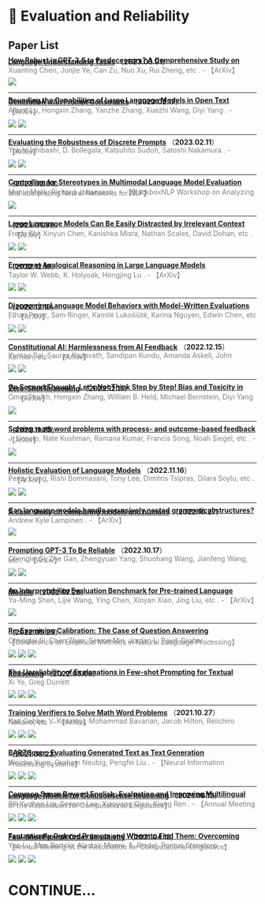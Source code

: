 # 📄 Evaluation and Reliability

## Paper List

<div style="line-height:0.2em;">


[**How Robust is GPT-3.5 to Predecessors? A Comprehensive Study on Language Understanding Tasks**](https://doi.org/10.48550/arXiv.2303.00293) （**2023.03.01**）

<font color="gray">Xuanting Chen, Junjie Ye, Can Zu, Nuo Xu, Rui Zheng, etc .  - 【ArXiv】</font>

![](https://img.shields.io/badge/Citations-0-green)

---

[**Bounding the Capabilities of Large Language Models in Open Text Generation with Prompt Constraints**](https://doi.org/10.48550/arXiv.2302.09185) （**2023.02.17**）

<font color="gray">Albert Lu, Hongxin Zhang, Yanzhe Zhang, Xuezhi Wang, Diyi Yang .  - 【ArXiv】</font>

![](https://img.shields.io/badge/Citations-0-green)  [![](https://img.shields.io/badge/Github%20Stars-17-blue)](https://github.com/salt-nlp/bound-cap-llm)

---

[**Evaluating the Robustness of Discrete Prompts**](https://doi.org/10.48550/arXiv.2302.05619) （**2023.02.11**）

<font color="gray">Yoichi Ishibashi, D. Bollegala, Katsuhito Sudoh, Satoshi Nakamura .  - 【ArXiv】</font>

![](https://img.shields.io/badge/Citations-0-green)  [![](https://img.shields.io/badge/Github%20Stars-2-blue)](https://github.com/livnlp/prompt-robustness)

---

[**Controlling for Stereotypes in Multimodal Language Model Evaluation**](https://doi.org/10.48550/arXiv.2302.01582) （**2023.02.03**）

<font color="gray">Manuj Malik, Richard Johansson .  - 【BlackboxNLP Workshop on Analyzing and Interpreting Neural Networks for NLP】</font>

![](https://img.shields.io/badge/Citations-0-green)

---

[**Large Language Models Can Be Easily Distracted by Irrelevant Context**](https://doi.org/10.48550/arXiv.2302.00093) （**2023.01.31**）

<font color="gray">Freda Shi, Xinyun Chen, Kanishka Misra, Nathan Scales, David Dohan, etc .  - 【ArXiv】</font>

![](https://img.shields.io/badge/Citations-3-green)  [![](https://img.shields.io/badge/Github%20Stars-6-blue)](https://github.com/google-research-datasets/gsm-ic)

---

[**Emergent Analogical Reasoning in Large Language Models**](https://doi.org/10.48550/arXiv.2212.09196) （**2022.12.19**）

<font color="gray">Taylor W. Webb, K. Holyoak, Hongjing Lu .  - 【ArXiv】</font>

![](https://img.shields.io/badge/Citations-5-green)  [![](https://img.shields.io/badge/Github%20Stars-10-blue)](https://github.com/taylorwwebb/emergent_analogies_llm)

---

[**Discovering Language Model Behaviors with Model-Written Evaluations**](https://doi.org/10.48550/arXiv.2212.09251) （**2022.12.19**）

<font color="gray">Ethan Perez, Sam Ringer, Kamilė Lukošiūtė, Karina Nguyen, Edwin Chen, etc .  - 【ArXiv】</font>

![](https://img.shields.io/badge/Citations-8-green)  [![](https://img.shields.io/badge/Github%20Stars-109-blue)](https://github.com/anthropics/evals)

---

[**Constitutional AI: Harmlessness from AI Feedback**](https://doi.org/10.48550/arXiv.2212.08073) （**2022.12.15**）

<font color="gray">Yuntao Bai, Saurav Kadavath, Sandipan Kundu, Amanda Askell, John Kernion, etc .  - 【ArXiv】</font>

![](https://img.shields.io/badge/Citations-21-green)  [![](https://img.shields.io/badge/Github%20Stars-69-blue)](https://github.com/anthropics/constitutionalharmlessnesspaper)

---

[**On Second Thought, Let's Not Think Step by Step! Bias and Toxicity in Zero-Shot Reasoning**](https://doi.org/10.48550/arXiv.2212.08061) （**2022.12.15**）

<font color="gray">Omar Shaikh, Hongxin Zhang, William B. Held, Michael Bernstein, Diyi Yang .  - 【ArXiv】</font>

![](https://img.shields.io/badge/Citations-2-green)

---

[**Solving math word problems with process- and outcome-based feedback**](https://doi.org/10.48550/arXiv.2211.14275) （**2022.11.25**）

<font color="gray">J. Uesato, Nate Kushman, Ramana Kumar, Francis Song, Noah Siegel, etc .  - 【ArXiv】</font>

![](https://img.shields.io/badge/Citations-3-green)

---

[**Holistic Evaluation of Language Models**](https://doi.org/10.48550/arXiv.2211.09110) （**2022.11.16**）

<font color="gray">Percy Liang, Rishi Bommasani, Tony Lee, Dimitris Tsipras, Dilara Soylu, etc .  - 【ArXiv】</font>

![](https://img.shields.io/badge/Citations-40-green)  [![](https://img.shields.io/badge/Github%20Stars-375-blue)](https://github.com/stanford-crfm/helm)

---

[**Can language models handle recursively nested grammatical structures? A case study on comparing models and humans**](https://doi.org/10.48550/arXiv.2210.15303) （**2022.10.27**）

<font color="gray">Andrew Kyle Lampinen .  - 【ArXiv】</font>

![](https://img.shields.io/badge/Citations-3-green)

---

[**Prompting GPT-3 To Be Reliable**](https://doi.org/10.48550/arXiv.2210.09150) （**2022.10.17**）

<font color="gray">Chenglei Si, Zhe Gan, Zhengyuan Yang, Shuohang Wang, Jianfeng Wang, etc .  - 【ArXiv】</font>

![](https://img.shields.io/badge/Citations-9-green)  [![](https://img.shields.io/badge/Github%20Stars-48-blue)](https://github.com/noviscl/gpt3-reliability)

---

[**An Interpretability Evaluation Benchmark for Pre-trained Language Models**](https://doi.org/10.48550/arXiv.2207.13948) （**2022.07.28**）

<font color="gray">Ya-Ming Shen, Lijie Wang, Ying Chen, Xinyan Xiao, Jing Liu, etc .  - 【ArXiv】</font>

![](https://img.shields.io/badge/Citations-0-green)

---

[**Re-Examining Calibration: The Case of Question Answering**](https://arxiv.org/abs/2205.12507) （**2022.05.25**）

<font color="gray">Chenglei Si, Chen Zhao, Sewon Min, Jordan L. Boyd-Graber .  - 【Conference on Empirical Methods in Natural Language Processing】</font>

![](https://img.shields.io/badge/Citations-0-green)  ![](https://img.shields.io/badge/Mendeley%20Readers-4-red)  [![](https://img.shields.io/badge/Github%20Stars-1-blue)](https://github.com/noviscl/calibrateqa)

---

[**The Unreliability of Explanations in Few-shot Prompting for Textual Reasoning**](https://arxiv.org/abs/2205.03401) （**2022.05.06**）

<font color="gray">Xi Ye, Greg Durrett </font>

![](https://img.shields.io/badge/Citations-10-green)  ![](https://img.shields.io/badge/Mendeley%20Readers-29-red)  [![](https://img.shields.io/badge/Github%20Stars-1-blue)](https://github.com/xiye17/textualexplincontext)

---

[**Training Verifiers to Solve Math Word Problems**](https://arxiv.org/abs/2110.14168) （**2021.10.27**）

<font color="gray">Karl Cobbe, V. Kosaraju, Mohammad Bavarian, Jacob Hilton, Reiichiro Nakano, etc .  - 【ArXiv】</font>

![](https://img.shields.io/badge/Citations-181-green)  ![](https://img.shields.io/badge/Mendeley%20Readers-110-red)  [![](https://img.shields.io/badge/Github%20Stars-331-blue)](https://github.com/openai/grade-school-math)

---

[**BARTScore: Evaluating Generated Text as Text Generation**](https://arxiv.org/abs/2106.11520) （**2021.06.22**）

<font color="gray">Weizhe Yuan, Graham Neubig, Pengfei Liu .  - 【Neural Information Processing Systems】</font>

![](https://img.shields.io/badge/Citations-172-green)  ![](https://img.shields.io/badge/Mendeley%20Readers-160-red)  [![](https://img.shields.io/badge/Github%20Stars-211-blue)](https://github.com/neulab/BARTScore)

---

[**Common Sense Beyond English: Evaluating and Improving Multilingual Language Models for Commonsense Reasoning**](https://doi.org/10.18653/v1/2021.acl-long.102) （**2021.06.13**）

<font color="gray">Bill Yuchen Lin, Seyeon Lee, Xiaoyang Qiao, Xiang Ren .  - 【Annual Meeting of the Association for Computational Linguistics】</font>

![](https://img.shields.io/badge/Citations-20-green)  ![](https://img.shields.io/badge/Mendeley%20Readers-67-red)  [![](https://img.shields.io/badge/Github%20Stars-19-blue)](https://github.com/INK-USC/XCSR)

---

[**Fantastically Ordered Prompts and Where to Find Them: Overcoming Few-Shot Prompt Order Sensitivity**](https://doi.org/10.18653/v1/2022.acl-long.556) （**2021.04.18**）

<font color="gray">Yao Lu, Max Bartolo, Alastair Moore, S. Riedel, Pontus Stenetorp .  - 【Annual Meeting of the Association for Computational Linguistics】</font>

![](https://img.shields.io/badge/Citations-170-green)  ![](https://img.shields.io/badge/Mendeley%20Readers-183-red)  [![](https://img.shields.io/badge/Github%20Stars-11-blue)](https://github.com/chicagohai/active-example-selection)


</div>

# CONTINUE...